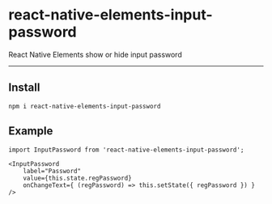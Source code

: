 # react-native-elements-input-password
React Native Elements show or hide input password

---

## Install
`npm i react-native-elements-input-password`

## Example

```
import InputPassword from 'react-native-elements-input-password';

<InputPassword
    label="Password"
    value={this.state.regPassword}
    onChangeText={ (regPassword) => this.setState({ regPassword }) }
/>
```